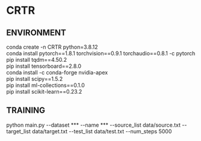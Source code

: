# CRTR
## ENVIRONMENT
conda create -n CRTR python=3.8.12  
conda install pytorch==1.8.1 torchvision==0.9.1 torchaudio==0.8.1 -c pytorch  
pip install tqdm==4.50.2  
pip install tensorboard==2.8.0  
conda install -c conda-forge nvidia-apex  
pip install scipy==1.5.2  
pip install ml-collections==0.1.0  
pip install scikit-learn==0.23.2  
## TRAINING
python main.py --dataset *** --name *** --source_list data/source.txt --target_list data/target.txt --test_list data/test.txt --num_steps 5000  
